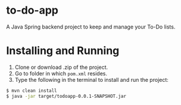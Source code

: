 # to-do-app

A Java Spring backend project to keep and manage your To-Do lists.

# Installing and Running

1. Clone or download .zip of the project.
2. Go to folder in which `pom.xml` resides.
3. Type the following in the terminal to install and run the project:
```sh
$ mvn clean install
$ java -jar target/todoapp-0.0.1-SNAPSHOT.jar
```
